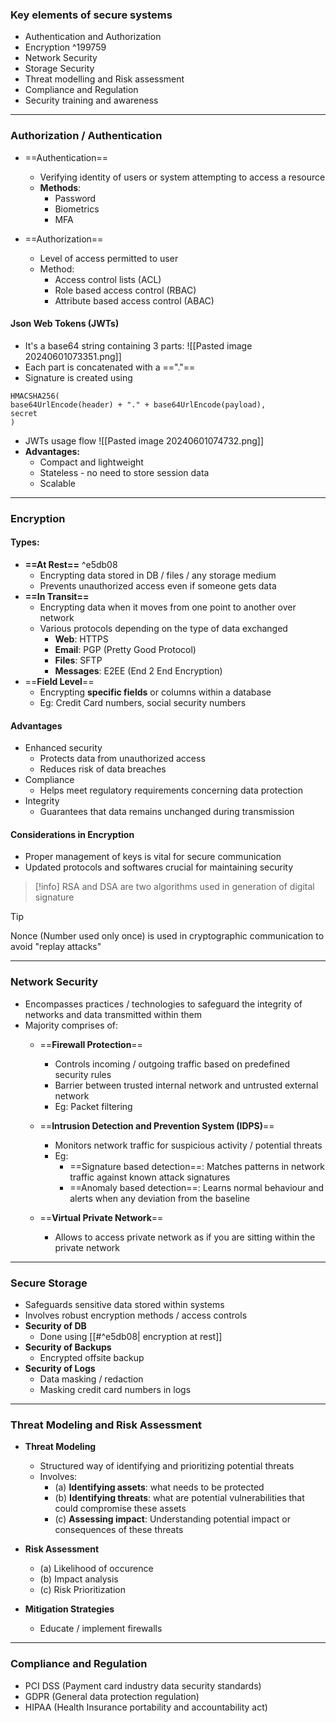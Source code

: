 ### Key elements of secure systems
- Authentication and Authorization
- Encryption ^199759
- Network Security
- Storage Security
- Threat modelling and Risk assessment
- Compliance and Regulation
- Security training and awareness

---
### Authorization / Authentication

- ==Authentication==
	- Verifying identity of users or system attempting to access a resource
	- **Methods**:
		- Password
		- Biometrics
		- MFA
		  
- ==Authorization==
	- Level of access permitted to user
	- Method:
		- Access control lists (ACL)
		- Role based access control (RBAC)
		- Attribute based access control (ABAC)


#### Json Web Tokens (JWTs)
- It's a base64 string containing 3 parts:
![[Pasted image 20240601073351.png]]
- Each part is concatenated with a =="."== 
- Signature is created using
```
HMACSHA256(  
base64UrlEncode(header) + "." + base64UrlEncode(payload),  
secret  
)
```

- JWTs usage flow
  ![[Pasted image 20240601074732.png]]
- **Advantages:**
	- Compact and lightweight
	- Stateless - no need to store session data
	- Scalable

---
### Encryption

#### **Types:**

- **==At Rest==** ^e5db08
	- Encrypting data stored in DB / files / any storage medium 
	- Prevents unauthorized access even if someone gets data
- **==In Transit==**
	- Encrypting data when it moves from one point to another over network
	- Various protocols depending on the type of data exchanged
		- **Web**: HTTPS
		- **Email**: PGP (Pretty Good Protocol)
		- **Files**: SFTP
		- **Messages**: E2EE (End 2 End Encryption)
- ==**Field Level**==
	- Encrypting **specific fields** or columns within a database
	- Eg: Credit Card numbers, social security numbers


#### **Advantages**
- Enhanced security
	- Protects data from unauthorized access
	- Reduces risk of data breaches
- Compliance
	- Helps meet regulatory requirements concerning data protection
- Integrity
	- Guarantees that data remains unchanged during transmission


#### Considerations in Encryption
- Proper management of keys is vital for secure communication
- Updated protocols and softwares crucial for maintaining security


> [!info] 
> RSA and DSA are two algorithms used in generation of digital signature


> [!tip] 
> Nonce (Number used only once) is used in cryptographic communication to avoid "replay attacks"
> 

---

### Network Security

- Encompasses practices / technologies to safeguard the integrity of networks and data transmitted within them
- Majority comprises of:
	- ==**Firewall Protection**==
		- Controls incoming / outgoing traffic based on predefined security rules
		- Barrier between trusted internal network and untrusted external network
		- Eg: Packet filtering
		  
	- ==**Intrusion Detection and Prevention System (IDPS)**==
		- Monitors network traffic for suspicious activity / potential threats
		- Eg:
			-  ==Signature based detection==: Matches patterns in network traffic against known attack signatures
			- ==Anomaly based detection==: Learns normal behaviour and alerts when any deviation from the baseline
			  
	- ==**Virtual Private Network**==
		- Allows to access private network as if you are sitting within the private network

---

### Secure Storage

- Safeguards sensitive data stored within systems
- Involves robust encryption methods / access controls
- **Security of DB**
	- Done using [[#^e5db08| encryption at rest]]
- **Security of Backups**
	- Encrypted offsite backup
- **Security of Logs**
	- Data masking / redaction
	- Masking credit card numbers in logs


--- 

### Threat Modeling and Risk Assessment

- **Threat Modeling**
	- Structured way of identifying and prioritizing potential threats
	- Involves:
		- (a) **Identifying assets**: what needs to be protected
		- (b) **Identifying threats**: what are potential vulnerabilities that could compromise these assets
		- (c) **Assessing impact**: Understanding potential impact or consequences of these threats
		  
- **Risk Assessment**
	- (a) Likelihood of occurence
	- (b) Impact analysis
	- (c) Risk Prioritization
	  
- **Mitigation Strategies**
	- Educate / implement firewalls

--- 

### Compliance and Regulation
- PCI DSS (Payment card industry data security standards)
- GDPR (General data protection regulation)
- HIPAA (Health Insurance portability and accountability act)